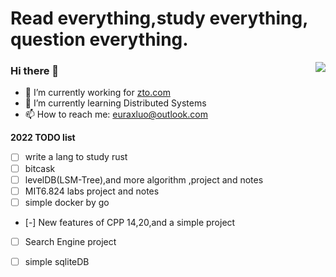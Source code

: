 # Read everything,study everything, question everything.

<a href="https://github.com/euraxluo"><img align='right' src="https://github-readme-stats.vercel.app/api?username=euraxluo&show_icons=true&theme=radical&count_private=true"></a>

### Hi there 👋
- 🔭 I’m currently working for [zto.com](http://zto.com)
- 🌱 I’m currently learning Distributed Systems
- 📫 How to reach me: [euraxluo@outlook.com](euraxluo@outlook.com)

**2022 TODO list**
- [ ] write a lang to study rust
- [ ] bitcask
- [ ] levelDB(LSM-Tree),and more algorithm ,project and notes
- [ ] MIT6.824 labs project and notes
- [ ] simple docker by go
- [-] New features of CPP 14,20,and a simple project
- [ ] Search Engine project
- [ ] simple sqliteDB


